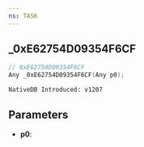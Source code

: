 ```yaml
---
ns: TASK
---
```

## _0xE62754D09354F6CF

```c
// 0xE62754D09354F6CF
Any _0xE62754D09354F6CF(Any p0);
```

```
NativeDB Introduced: v1207
```

## Parameters
* **p0**:
